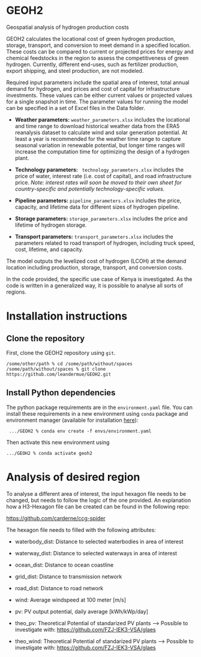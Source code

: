 # GEOH2
Geospatial analysis of hydrogen production costs

GEOH2 calculates the locational cost of green hydrogen production, storage, transport, and conversion to meet demand in a specified location. These costs can be compared to current or projected prices for energy and chemical feedstocks in the region to assess the competitiveness of green hydrogen. Currently, different end-uses, such as fertilizer production, export shipping, and steel production, are not modeled.

Required input parameters include the spatial area of interest, total annual demand for hydrogen, and prices and cost of capital for infrastructure investments. These values can be either current values or projected values for a single snapshot in time. The parameter values for running the model can be specified in a set of Excel files in the Data folder.

- **Weather parameters:** `weather_parameters.xlsx` includes the locational and time range to download historical weather data from the ERA5 reanalysis dataset to calculate wind and solar generation potential. At least a year is recommended for the weather time range to capture seasonal variation in renewable potential, but longer time ranges will increase the computation time for optimizing the design of a hydrogen plant.

- **Technology parameters:** ` technology_parameters.xlsx` includes the price of water, interest rate (i.e. cost of capital), and road infrastructure price. *Note: interest rates will soon be moved to their own sheet for country-specific and potentially technology-specific values.*

- **Pipeline parameters:** `pipeline_parameters.xlsx` includes the price, capacity, and lifetime data for different sizes of hydrogen pipeline.

- **Storage parameters:** `storage_parameters.xlsx` includes the price and lifetime of hydrogen storage.

- **Transport parameters:** `transport_parameters.xlsx` includes the parameters related to road transport of hydrogen, including truck speed, cost, lifetime, and capacity.

The model outputs the levelized cost of hydrogen (LCOH) at the demand location including production, storage, transport, and conversion costs. 

In the code provided, the specific use case of Kenya is investigated. As the code is written in a generalized way, it is possible to analyse all sorts of regions.


# Installation instructions
## Clone the repository
First, clone the GEOH2 repository using `git`. 

`/some/other/path % cd /some/path/without/spaces`
`/some/path/without/spaces % git clone https://github.com/leandermue/GEOH2.git`

## Install Python dependencies
The python package requirements are in the `environment.yaml` file. You can install these requirements in a new environment using `conda` package and environment manager (available for installation [here](https://docs.conda.io/en/latest/miniconda.html)): 

` .../GEOH2 % conda env create -f envs/environment.yaml`

Then activate this new environment using

`.../GEOH2 % conda activate geoh2`

# Analysis of desired region
To analyse a different area of interest, the input hexagon file needs to be changed, but needs to follow the logic of the one provided. An explanation how a H3-Hexagon file can be created can be found in the following repo:

https://github.com/carderne/ccg-spider

The hexagon file needs to filled with the following attributes:

  - waterbody_dist: Distance to selected waterbodies in area of interest
  - waterway_dist: Distance to selected waterways in area of interest
  - ocean_dist: Distance to ocean coastline 
  
  - grid_dist: Distance to transmission network
  
  - road_dist: Distance to road network
  
  - wind: Average windspeed at 100 meter [m/s]
  - pv: PV output potential, daily average [kWh/kWp/day]
  
  - theo_pv: Theoretical Potential of standarized PV plants       --> Possible to investigate with: https://github.com/FZJ-IEK3-VSA/glaes
  - theo_wind: Theoretical Potential of standarized PV plants     --> Possible to investigate with: https://github.com/FZJ-IEK3-VSA/glaes
  
  
  
  
  

